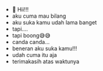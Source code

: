 - 👋 Hii!!!
- aku cuma mau bilang
- aku suka kamu udah lama banget
- tapi....
- tapi boong😅😅
- canda canda...
- beneran aku suka kamu!!!
- udah cuma itu aja
- terimakasih atas waktunya
<!---
Arulll67/Arulll67 is a ✨ special ✨ repository because its `README.md` (this file) appears on your GitHub profile.
You can click the Preview link to take a look at your changes.
--->
